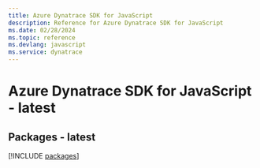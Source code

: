 ```yaml
---
title: Azure Dynatrace SDK for JavaScript
description: Reference for Azure Dynatrace SDK for JavaScript
ms.date: 02/28/2024
ms.topic: reference
ms.devlang: javascript
ms.service: dynatrace
---
```

# Azure Dynatrace SDK for JavaScript - latest
## Packages - latest
[!INCLUDE [packages](dynatrace-index.md)]
